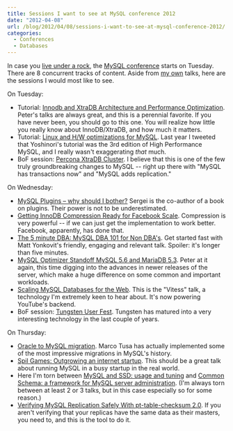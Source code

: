```yaml
---
title: Sessions I want to see at MySQL conference 2012
date: "2012-04-08"
url: /blog/2012/04/08/sessions-i-want-to-see-at-mysql-conference-2012/
categories:
  - Conferences
  - Databases
---
```

In case you [live under a rock][1], the [MySQL conference][2] starts on Tuesday. There are 8 concurrent tracks of content. Aside from [my own][3] talks, here are the sessions I would most like to see.

On Tuesday:

*   Tutorial: [Innodb and XtraDB Architecture and Performance Optimization][4]. Peter's talks are always great, and this is a perennial favorite. If you have never been, you should go to this one. You will realize how little you really know about InnoDB/XtraDB, and how much it matters.
*   Tutorial: [Linux and H/W optimizations for MySQL][5]. Last year I tweeted that Yoshinori's tutorial was the 3rd edition of High Performance MySQL, and I really wasn't exaggerating *that* much.
*   BoF session: [Percona XtraDB Cluster][6]. I believe that this is one of the few truly groundbreaking changes to MySQL -- right up there with "MySQL has transactions now" and "MySQL adds replication."

On Wednesday:

*   [MySQL Plugins &#8211; why should I bother?][7] Sergei is the co-author of a book on plugins. Their power is not to be underestimated.
*   [Getting InnoDB Compression Ready for Facebook Scale][8]. Compression is very powerful -- if we can just get the implementation to work better. Facebook, apparently, has done that.
*   [The 5 minute DBA: MySQL DBA 101 for Non DBA's][9]. Get started fast with Matt Yonkovit's friendly, engaging and relevant talk. Spoiler: it's longer than five minutes.
*   [MySQL Optimizer Standoff MySQL 5.6 and MariaDB 5.3][10]. Peter at it again, this time digging into the advances in newer releases of the server, which make a huge difference on some common and important workloads.
*   [Scaling MySQL Databases for the Web][11]. This is the "Vitess" talk, a technology I'm extremely keen to hear about. It's now powering YouTube's backend.
*   BoF session: [Tungsten User Fest][6]. Tungsten has matured into a very interesting technology in the last couple of years.

On Thursday:

*   [Oracle to MySQL migration][12]. Marco Tusa has actually implemented some of the most impressive migrations in MySQL's history.
*   [Spil Games: Outgrowing an internet startup][13]. This should be a great talk about running MySQL in a busy startup in the real world.
*   Here I'm torn between [MySQL and SSD: usage and tuning][14] and [Common Schema: a framework for MySQL server administration][15]. (I'm always torn between at least 2 or 3 talks, but in this case especially so for some reason.)
*   [Verifying MySQL Replication Safely With pt-table-checksum 2.0][16]. If you aren't verifying that your replicas have the same data as their masters, you need to, and this is the tool to do it.

 [1]: http://www.youtube.com/watch?v=cvXqm0RdJms
 [2]: http://www.percona.com/live/mysql-conference-2012/
 [3]: http://www.xaprb.com/blog/2012/02/08/im-speaking-at-the-mysql-conference-in-april/ "I’m speaking at the MySQL conference in April"
 [4]: http://www.percona.com/live/mysql-conference-2012/sessions/innodb-and-xtradb-architecture-and-performance-optimization
 [5]: http://www.percona.com/live/mysql-conference-2012/sessions/linux-and-hw-optimizations-mysql
 [6]: http://www.percona.com/live/mysql-conference-2012/program/bofs
 [7]: http://www.percona.com/live/mysql-conference-2012/sessions/mysql-plugins-why-should-i-bother
 [8]: http://www.percona.com/live/mysql-conference-2012/sessions/getting-innodb-compression-ready-facebook-scale
 [9]: http://www.percona.com/live/mysql-conference-2012/sessions/5-minute-dba-mysql-dba-101-non-dbas
 [10]: http://www.percona.com/live/mysql-conference-2012/sessions/mysql-optimizer-standoff-mysql-56-and-mariadb-53
 [11]: http://www.percona.com/live/mysql-conference-2012/sessions/scaling-mysql-databases-web
 [12]: http://www.percona.com/live/mysql-conference-2012/sessions/oracle-mysql-migration
 [13]: http://www.percona.com/live/mysql-conference-2012/sessions/spil-games-outgrowing-internet-startup
 [14]: http://www.percona.com/live/mysql-conference-2012/sessions/mysql-and-ssd-usage-and-tuning
 [15]: http://www.percona.com/live/mysql-conference-2012/sessions/common-schema-framework-mysql-server-administration
 [16]: http://www.percona.com/live/mysql-conference-2012/sessions/verifying-mysql-replication-safely-pt-table-checksum-20
